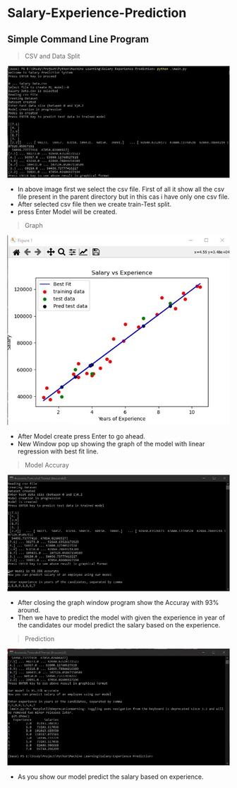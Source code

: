 # Salary-Experience-Prediction

## Simple Command Line Program

> CSV and Data Split

![Image1](https://raw.githubusercontent.com/abhishek96negi/Salary-Experience-Prediction/main/Images/Input1.jpg)

 *  In above image first we select the csv file. First of all it show all the csv file present in the parent directory but in this cas i have only one csv file.
 *  After selected csv file then we create train-Test split.
 *  press Enter Model will be created.
 
> Graph
 
![Image2](https://raw.githubusercontent.com/abhishek96negi/Salary-Experience-Prediction/main/Images/input2.jpg)

 *  After Model create press Enter to go ahead.
 *  New Window pop up showing the graph of the model with linear regression with best fit line.
 
> Model Accuray
 
![Image3](https://raw.githubusercontent.com/abhishek96negi/Salary-Experience-Prediction/main/Images/input3.jpg)

 *  After closing the graph window program show the Accuray with 93% around.
 *  Then we have to predict the model with given the experience in year of the candidates our model predict the salary based on the experience.
 
 
> Prediction
 
![Image4](https://raw.githubusercontent.com/abhishek96negi/Salary-Experience-Prediction/main/Images/input5.jpg)

 *  As you show our model predict the salary based on experience.

